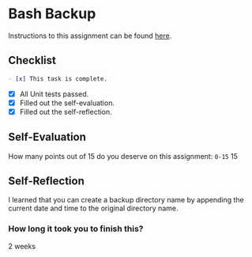 # Bash Backup

Instructions to this assignment can be found [here](https://it3038c.github.io/modules/3/bash-backup).

## Checklist

```md
- [x] This task is complete.
```

- [x] All Unit tests passed.
- [x] Filled out the self-evaluation.
- [x] Filled out the self-reflection.

## Self-Evaluation

How many points out of 15 do you deserve on this assignment: `0-15`
15
## Self-Reflection
<!-- What did you learn that you found interesting -->
I learned that you can create a backup directory name by appending the current date and time to the original directory name.
### How long it took you to finish this?
2 weeks